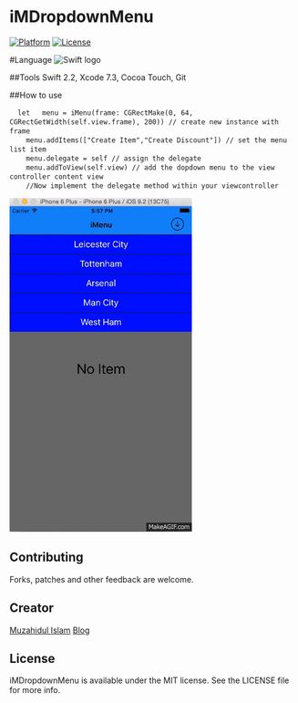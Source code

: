 # iMDropdownMenu
[![Platform](http://img.shields.io/badge/platform-ios-blue.svg?style=flat
)](https://developer.apple.com/iphone/index.action)
[![License](http://img.shields.io/badge/license-MIT-lightgrey.svg?style=flat
)](http://mit-license.org)

#Language
<img src="https://swift.org/assets/images/swift.svg" alt="Swift logo" height="30" >

##Tools
Swift 2.2, Xcode 7.3, Cocoa Touch, Git 

##How to use
	
	  let	menu = iMenu(frame: CGRectMake(0, 64, CGRectGetWidth(self.view.frame), 200)) // create new instance with frame
		menu.addItems(["Create Item","Create Discount"]) // set the menu list item
		menu.delegate = self // assign the delegate
		menu.addToView(self.view) // add the dopdown menu to the view controller content view
		//Now implement the delegate method within your viewcontroller

![alt tag](demo.gif)

## Contributing
Forks, patches and other feedback are welcome.

## Creator
[Muzahidul Islam](http://mmsaddam.github.io/) 
[Blog](http://mmsaddam.github.io/)

## License
iMDropdownMenu is available under the MIT license. See the LICENSE file for more info.
